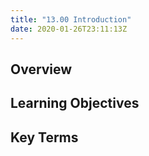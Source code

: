```yaml
---
title: "13.00 Introduction"
date: 2020-01-26T23:11:13Z
---
```


## Overview

## Learning Objectives

## Key Terms
